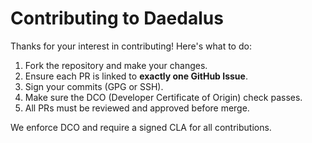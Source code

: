 # Contributing to Daedalus

Thanks for your interest in contributing! Here's what to do:

1. Fork the repository and make your changes.
2. Ensure each PR is linked to **exactly one GitHub Issue**.
3. Sign your commits (GPG or SSH).
4. Make sure the DCO (Developer Certificate of Origin) check passes.
5. All PRs must be reviewed and approved before merge.

We enforce DCO and require a signed CLA for all contributions.
